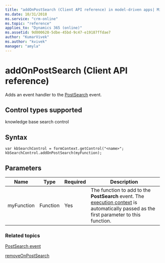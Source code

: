 ```yaml
---
title: "addOnPostSearch (Client API reference) in model-driven apps| MicrosoftDocs"
ms.date: 10/31/2018
ms.service: "crm-online"
ms.topic: "reference"
applies_to: "Dynamics 365 (online)"
ms.assetid: 9d000628-5dbe-45bd-9c47-e19187ffdae7
author: "KumarVivek"
ms.author: "kvivek"
manager: "amyla"
---
```

# addOnPostSearch (Client API reference)



Adds an event handler to the [PostSearch](../events/postsearch.md) event. 

## Control types supported

knowledge base search control

## Syntax

```
var kbSearchControl = formContext.getControl("<name>";
kbSearchControl.addOnPostSearch(myFunction);
```

## Parameters

|Name | Type | Required | Description|
|--|--|--|--|
|myFunction |Function |Yes|The function to add to the **PostSearch** event. The [execution context](../../clientapi-execution-context.md) is automatically passed as the first parameter to this function.| 

### Related topics

[PostSearch event](../events/postsearch.md)

[removeOnPostSearch](removeOnPostSearch.md)